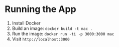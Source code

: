 
# Running the App

1. Install Docker
2. Build an image: `docker build -t mac .`
3. Run the image: `docker run -ti -p 3000:3000 mac`
4. Visit `http://localhost:3000`


